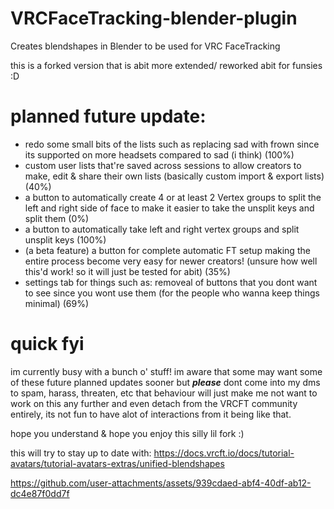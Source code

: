 # VRCFaceTracking-blender-plugin
Creates blendshapes in Blender to be used for VRC FaceTracking

this is a forked version that is abit more extended/ reworked abit for funsies :D

# planned future update:
- redo some small bits of the lists such as replacing sad with frown since its supported on more headsets compared to sad (i think) (100%)
- custom user lists that're saved across sessions to allow creators to make, edit & share their own lists (basically custom import & export lists) (40%)
- a button to automatically create 4 or at least 2 Vertex groups to split the left and right side of face to make it easier to take the unsplit keys and split them (0%)
- a button to automatically take left and right vertex groups and split unsplit keys (100%)
- (a beta feature) a button for complete automatic FT setup making the entire process become very easy for newer creators! (unsure how well this'd work! so it will just be tested for abit) (35%)
- settings tab for things such as: removeal of buttons that you dont want to see since you wont use them (for the people who wanna keep things minimal) (69%)

# quick fyi

im currently busy with a bunch o' stuff! im aware that some may want some of these future planned updates sooner but ***please*** dont come into my dms to spam, harass, threaten, etc
that behaviour will just make me not want to work on this any further and even detach from the VRCFT community entirely, its not fun to have alot of interactions from it being like that.

hope you understand & hope you enjoy this silly lil fork :)

this will try to stay up to date with: https://docs.vrcft.io/docs/tutorial-avatars/tutorial-avatars-extras/unified-blendshapes

https://github.com/user-attachments/assets/939cdaed-abf4-40df-ab12-dc4e87f0dd7f
